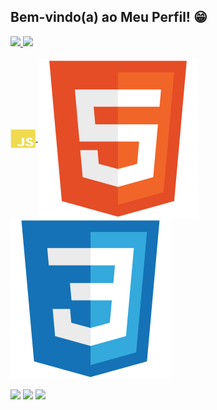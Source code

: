 ## Bem-vindo(a) ao Meu Perfil! 😁

<div>
   <a href="https://github.com/ayla16-pontes">
   <img height="180em" src="https://github-readme-stats.vercel.app/api?username=ayla16-pontes&show_icons=true&theme=tokyonight&include_all_commits=true&count_private=true"/>
   <img height="180em" src="https://github-readme-stats.vercel.app/api/top-langs/?username=ayla16-pontes&layout=compact&langs_count=6&theme=tokyonight"/>
</div>
    
<div style="display: inline_block"><br>
  <img align="center" alt="Js" height="30" width="40" src="https://raw.githubusercontent.com/devicons/devicon/master/icons/javascript/javascript-plain.svg">
  <img align="center" alt="HTML" altura="30" largura="40" src="https://raw.githubusercontent.com/devicons/devicon/master/icons/html5/html5-original.svg">
  <img align="center" alt="CSS" altura="30" largura="40" src="https://raw.githubusercontent.com/devicons/devicon/master/icons/css3/css3-original.svg">
</div>
 
<br>

<div>
  <a href= "https://wa.me/5592992356808"><img <img src="https://img.shields.io/badge/-WhatsApp-%2325D366?style=for-the-badge&logo=whatsapp&logoColor=white" target="_blank"></a>
  <a href = "aylapontes03@gmail.com"><img src="https://img.shields.io/badge/-Gmail-%23333?style=for-the-badge&logo=gmail&logoColor=white" target="_blank"></a>
  <a href= "https://www.linkedin.com/in/ayla-maquin%C3%A9-337870234?utm_source=share&utm_campaign=share_via&utm_content=profile&utm_medium=ios_app" target="_blank"><img         
  src="https://img.shields.io/badge/-LinkedIn-%230077B5?style=for-the-badge&logo=linkedin&logoColor=white" target="_blank"></a>
</div>
